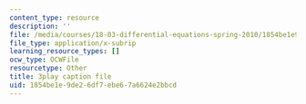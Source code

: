 ```yaml
---
content_type: resource
description: ''
file: /media/courses/18-03-differential-equations-spring-2010/1854be1e9de26df7ebe67a6624e2bbcd_2SuTN8rpe4I.srt
file_type: application/x-subrip
learning_resource_types: []
ocw_type: OCWFile
resourcetype: Other
title: 3play caption file
uid: 1854be1e-9de2-6df7-ebe6-7a6624e2bbcd
---
```

